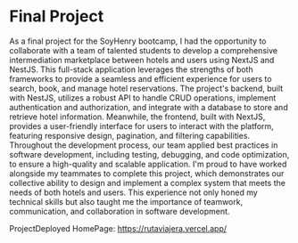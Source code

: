 # Final Project

As a final project for the SoyHenry bootcamp, I had the opportunity to collaborate with a team of talented students to develop a comprehensive intermediation marketplace between hotels and users using NextJS and NestJS. This full-stack application leverages the strengths of both frameworks to provide a seamless and efficient experience for users to search, book, and manage hotel reservations. The project's backend, built with NestJS, utilizes a robust API to handle CRUD operations, implement authentication and authorization, and integrate with a database to store and retrieve hotel information. Meanwhile, the frontend, built with NextJS, provides a user-friendly interface for users to interact with the platform, featuring responsive design, pagination, and filtering capabilities. Throughout the development process, our team applied best practices in software development, including testing, debugging, and code optimization, to ensure a high-quality and scalable application. I'm proud to have worked alongside my teammates to complete this project, which demonstrates our collective ability to design and implement a complex system that meets the needs of both hotels and users. This experience not only honed my technical skills but also taught me the importance of teamwork, communication, and collaboration in software development.

ProjectDeployed HomePage: https://rutaviajera.vercel.app/
